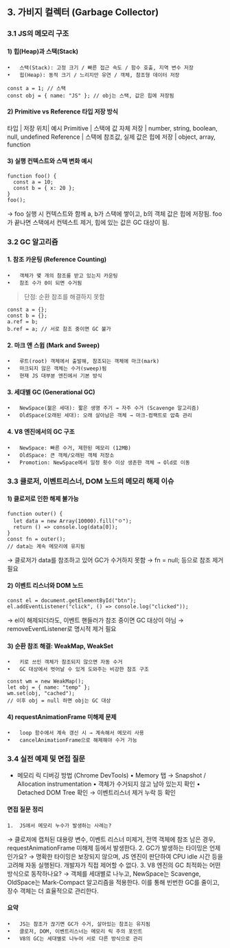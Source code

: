 ## 3. 가비지 컬렉터 (Garbage Collector)

### 3.1 JS의 메모리 구조

#### 1) 힙(Heap)과 스택(Stack)
	•	스택(Stack): 고정 크기 / 빠른 접근 속도 / 함수 호출, 지역 변수 저장
	•	힙(Heap): 동적 크기 / 느리지만 유연 / 객체, 참조형 데이터 저장
```
const a = 1; // 스택
const obj = { name: "JS" }; // obj는 스택, 값은 힙에 저장됨
```

#### 2) Primitive vs Reference 타입 저장 방식

타입 |	저장 위치|	예시
Primitive |	스택에 값 자체 저장 |	number, string, boolean, null, undefined
Reference |	스택에 참조값, 실제 값은 힙에 저장 |	object, array, function

#### 3) 실행 컨텍스트와 스택 변화 예시

```
function foo() {
  const a = 10;
  const b = { x: 20 };
}
foo();
```

→ foo 실행 시 컨텍스트와 함께 a, b가 스택에 쌓이고,
b의 객체 값은 힙에 저장됨.
foo가 끝나면 스택에서 컨텍스트 제거, 힙에 있는 값은 GC 대상이 됨.

### 3.2 GC 알고리즘

#### 1. 참조 카운팅 (Reference Counting)
	•	객체가 몇 개의 참조를 받고 있는지 카운팅
	•	참조 수가 0이 되면 수거됨

> 단점: 순환 참조를 해결하지 못함

```
const a = {};
const b = {};
a.ref = b;
b.ref = a; // 서로 참조 중이면 GC 불가
```
#### 2. 마크 앤 스윕 (Mark and Sweep)
	•	루트(root) 객체에서 출발해, 참조되는 객체에 마크(mark)
	•	마크되지 않은 객체는 수거(sweep)됨
	•	현재 JS 대부분 엔진에서 기본 방식

#### 3. 세대별 GC (Generational GC)
	•	NewSpace(젊은 세대): 짧은 생명 주기 → 자주 수거 (Scavenge 알고리즘)
	•	OldSpace(오래된 세대): 오래 살아남은 객체 → 마크-컴팩트로 압축 관리

#### 4. V8 엔진에서의 GC 구조
	•	NewSpace: 빠른 수거, 제한된 메모리 (12MB)
	•	OldSpace: 큰 객체/오래된 객체 저장소
	•	Promotion: NewSpace에서 일정 횟수 이상 생존한 객체 → Old로 이동

### 3.3 클로저, 이벤트리스너, DOM 노드의 메모리 해제 이슈

#### 1) 클로저로 인한 해제 불가능

```
function outer() {
  let data = new Array(10000).fill("ㅇ");
  return () => console.log(data[0]);
}
const fn = outer();
// data는 계속 메모리에 유지됨
```

→ 클로저가 data를 참조하고 있어 GC가 수거하지 못함
→ fn = null; 등으로 참조 제거 필요

#### 2) 이벤트 리스너와 DOM 노드

```
const el = document.getElementById("btn");
el.addEventListener("click", () => console.log("clicked"));
```
→ el이 해제되더라도, 이벤트 핸들러가 참조 중이면 GC 대상이 아님
→ removeEventListener로 명시적 제거 필요

#### 3) 순환 참조 해결: WeakMap, WeakSet
	•	키로 쓰인 객체가 참조되지 않으면 자동 수거
	•	GC 대상에서 벗어날 수 있게 도와주는 비강한 참조 구조

```
const wm = new WeakMap();
let obj = { name: "temp" };
wm.set(obj, "cached");
// 이후 obj = null 하면 obj는 GC 대상
```
#### 4) requestAnimationFrame 미해제 문제
	•	loop 함수에서 계속 갱신 시 → 계속해서 메모리 사용
	•	cancelAnimationFrame으로 해제해야 수거 가능

### 3.4 실전 예제 및 면접 질문

- 메모리 릭 디버깅 방법 (Chrome DevTools)
	•	Memory 탭 → Snapshot / Allocation instrumentation
	•	객체가 수거되지 않고 남아 있는지 확인
	•	Detached DOM Tree 확인 → 이벤트리스너 제거 누락 등 확인

####  면접 질문 정리
	1.	JS에서 메모리 누수가 발생하는 사례는?
→ 클로저에 캡처된 대용량 변수, 이벤트 리스너 미제거, 전역 객체에 참조 남은 경우, requestAnimationFrame 미해제 등에서 발생한다.
	2.	GC가 발생하는 타이밍은 언제인가요?
→ 명확한 타이밍은 보장되지 않으며, JS 엔진이 판단하여 CPU idle 시간 등을 고려해 자동 실행된다. 개발자가 직접 제어할 수 없다.
	3.	V8 엔진의 GC 최적화는 어떤 방식으로 동작하나요?
→ 객체를 세대별로 나누고, NewSpace는 Scavenge, OldSpace는 Mark-Compact 알고리즘을 적용한다. 이를 통해 빈번한 GC를 줄이고, 장수 객체는 더 효율적으로 관리한다.

#### 요약
	•	JS는 참조가 끊기면 GC가 수거, 살아있는 참조는 유지됨
	•	클로저, DOM, 이벤트리스너는 메모리 릭 주의 포인트
	•	V8의 GC는 세대별로 나누어 서로 다른 방식으로 관리
